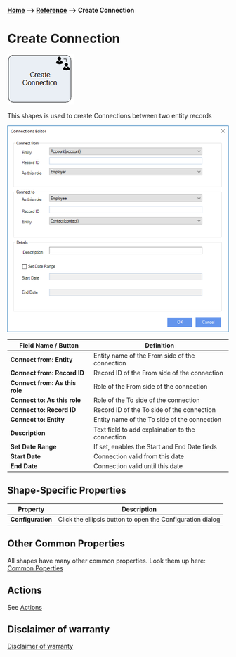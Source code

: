 __[Home](/) --> [Reference](/ref) --> Create Connection__

# Create Connection

![Create Connection](media/CreateConnection.png)

This shapes is used to create Connections between two entity records 

![Create Connection](media/CreateConnection1.png)

| Field Name / Button        | Definition                                       |
|----------------------------|--------------------------------------------------|
| **Connect from: Entity**       | Entity name of the From side of the connection   |
| **Connect from: Record ID**    | Record ID of the From side of the connection     |
| **Connect from: As this role** | Role of the From side of the connection          |
| **Connect to: As this role**   | Role of the To side of the connection            |
| **Connect to: Record ID**      | Record ID of the To side of the connection       |
| **Connect to: Entity**         | Entity name of the To side of the connection     |
| **Description**                | Text field to add explaination to the connection |
| **Set Date Range**             | If set, enables the Start and End Date fieds     |
| **Start Date**                 | Connection valid from this date                  |
| **End Date**                   | Connection valid until this date                    |

## Shape-Specific Properties

| Property | Description |
| -------- | ----------- |
| __Configuration__ | Click the ellipsis button to open the Configuration dialog |

## Other Common Properties
All shapes have many other common properties. Look them up here: [Common Poperties](common/README.md)

## Actions
See [Actions](common/Actions.md)

## Disclaimer of warranty

[Disclaimer of warranty](../guides/common/DisclaimerOfWarranty.md)
